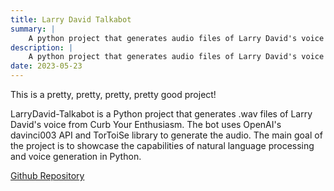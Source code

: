 ```yaml
---
title: Larry David Talkabot
summary: |
    A python project that generates audio files of Larry David's voice with text from GPT.
description: |
    A python project that generates audio files of Larry David's voice with text from GPT.
date: 2023-05-23
---
```


This is a pretty, pretty, pretty, pretty good project! 

LarryDavid-Talkabot is a Python project that generates .wav files of Larry David's voice from Curb Your Enthusiasm. The bot uses OpenAI's davinci003 API and TorToiSe library to generate the audio. The main goal of the project is to showcase the capabilities of natural language processing and voice generation in Python.

[Github Repository](https://github.com/alexbhas/larrydavid-talkabot)
